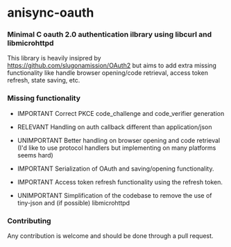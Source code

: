 # anisync-oauth
### Minimal C oauth 2.0 authentication ilbrary using libcurl and libmicrohttpd

This library is heavily insipred by https://github.com/slugonamission/OAuth2
but aims to add extra missing functionality like handle browser opening/code retrieval,
access token refresh, state saving, etc.

### Missing functionality

- IMPORTANT Correct PKCE code_challenge and code_verifier
generation

- RELEVANT Handling on auth callback different than
application/json

- UNIMPORTANT Better handling on browser opening and
code retrieval (I'd like to use protocol
handlers but implementing on many platforms
seems hard)

- IMPORTANT Serialization of OAuth and saving/opening
functionality.

- IMPORTANT Access token refresh functionality
using the refresh token.

- UNIMPORTANT Simplification of the codebase to
remove the use of tiny-json and
(if possible) libmicrohttpd

### Contributing

Any contribution is welcome and should be done through a pull request.
